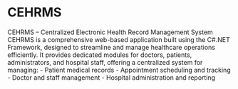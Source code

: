 # CEHRMS

CEHRMS – Centralized Electronic Health Record Management System
CEHRMS is a comprehensive web-based application built using the C#.NET Framework, designed to streamline and manage healthcare operations efficiently. It provides dedicated modules for doctors, patients, administrators, and hospital staff, offering a centralized system for managing:
     - Patient medical records
     - Appointment scheduling and tracking
    -  Doctor and staff management
    -  Hospital administration and              reporting
